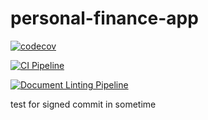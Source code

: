 # personal-finance-app

[![codecov](https://codecov.io/github/thebalditect/personal-finance-app/branch/main/graph/badge.svg?token=O86HUSAO1Q)](https://codecov.io/github/thebalditect/personal-finance-app)

[![CI Pipeline](https://github.com/thebalditect/personal-finance-app/actions/workflows/build.yml/badge.svg?branch=main)](https://github.com/thebalditect/personal-finance-app/actions/workflows/build.yml)

[![Document Linting Pipeline](https://github.com/thebalditect/personal-finance-app/actions/workflows/ci-document-linting.yml/badge.svg?branch=main)](https://github.com/thebalditect/personal-finance-app/actions/workflows/ci-document-linting.yml)


test for signed commit in sometime


